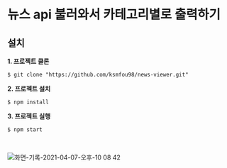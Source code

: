# 뉴스 api 불러와서 카테고리별로 출력하기  


## 설치  

<b>1. 프로젝트 클론</b>  
```
$ git clone "https://github.com/ksmfou98/news-viewer.git"
```  

<b>2. 프로젝트 설치</b>
```
$ npm install
```    

<b>3. 프로젝트 실행</b>
```
$ npm start
```  

<br />   


![화면-기록-2021-04-07-오후-10 08 42](https://user-images.githubusercontent.com/64634992/113871832-40cb2d80-97ee-11eb-9c78-d1fb003bd460.gif)
